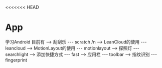 <<<<<<< HEAD
# App


学习Android
目前有
    --> 刮刮乐 --- scratch /n
    --> LeanCloud的使用 --- leancloud
    --> MotionLayout的使用 --- motionlayout
    --> 探照灯 --- searchlight
    --> 添加快捷方式 --- fast
    --> 应用栏 --- toolbar
    --> 指纹识别 --- fingerprint